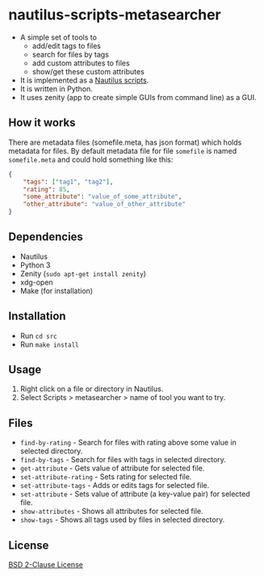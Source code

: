 
# nautilus-scripts-metasearcher

- A simple set of tools to
    - add/edit tags to files
    - search for files by tags
    - add custom attributes to files
    - show/get these custom attributes
- It is implemented as a [Nautilus scripts](https://help.ubuntu.com/community/NautilusScriptsHowto).
- It is written in Python.
- It uses zenity (app to create simple GUIs from command line) as a GUI.

## How it works

There are metadata files (somefile.meta, has json format) which holds metadata for files.
By default metadata file for file `somefile` is named `somefile.meta`
and could hold something like this:

```json
{
    "tags": ["tag1", "tag2"],
    "rating": 85,
    "some_attribute": "value_of_some_attribute",
    "other_attribute": "value_of_other_attribute"
}
```

## Dependencies

- Nautilus
- Python 3
- Zenity (`sudo apt-get install zenity`)
- xdg-open
- Make (for installation)

## Installation

- Run `cd src`
- Run `make install`

## Usage

1. Right click on a file or directory in Nautilus.
2. Select Scripts > metasearcher > name of tool you want to try.

## Files

- `find-by-rating` - Search for files with rating above some value in selected directory.
- `find-by-tags` - Search for files with tags in selected directory.
- `get-attribute` - Gets value of attribute for selected file.
- `set-attribute-rating` - Sets rating for selected file.
- `set-attribute-tags` - Adds or edits tags for selected file.
- `set-attribute` - Sets value of attribute (a key-value pair) for selected file.
- `show-attributes` - Shows all attributes for selected file.
- `show-tags` - Shows all tags used by files in selected directory.

## License

[BSD 2-Clause License](LICENSE)

